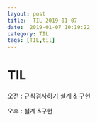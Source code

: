 ```yaml
---
layout: post
title:  TIL 2019-01-07
date:  2019-01-07 10:19:22
category: TIL
tags: [TIL,til]
---
```


# TIL

오전 : 규칙검사하기 설계 & 구현

오후 :  설계 &구현

